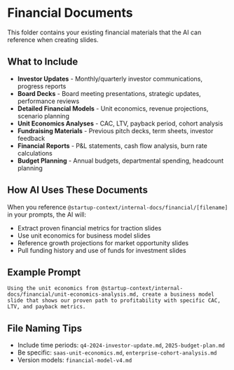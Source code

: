 # Financial Documents

This folder contains your existing financial materials that the AI can reference when creating slides.

## What to Include

- **Investor Updates** - Monthly/quarterly investor communications, progress reports
- **Board Decks** - Board meeting presentations, strategic updates, performance reviews
- **Detailed Financial Models** - Unit economics, revenue projections, scenario planning
- **Unit Economics Analyses** - CAC, LTV, payback period, cohort analysis
- **Fundraising Materials** - Previous pitch decks, term sheets, investor feedback
- **Financial Reports** - P&L statements, cash flow analysis, burn rate calculations
- **Budget Planning** - Annual budgets, departmental spending, headcount planning

## How AI Uses These Documents

When you reference `@startup-context/internal-docs/financial/[filename]` in your prompts, the AI will:
- Extract proven financial metrics for traction slides
- Use unit economics for business model slides
- Reference growth projections for market opportunity slides
- Pull funding history and use of funds for investment slides

## Example Prompt

```
Using the unit economics from @startup-context/internal-docs/financial/unit-economics-analysis.md, create a business model slide that shows our proven path to profitability with specific CAC, LTV, and payback metrics.
```

## File Naming Tips

- Include time periods: `q4-2024-investor-update.md`, `2025-budget-plan.md`
- Be specific: `saas-unit-economics.md`, `enterprise-cohort-analysis.md`
- Version models: `financial-model-v4.md` 